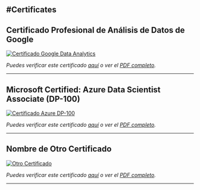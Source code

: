 #Certificates
---

## Certificado Profesional de Análisis de Datos de Google

[![Certificado Google Data Analytics](./img/certificado_google_data_analytics.png)](./docs/certificado_google_data_analytics.pdf)

*Puedes verificar este certificado [aquí](ENLACE_DE_VERIFICACION_GOOGLE) o ver el [PDF completo](./docs/certificado_google_data_analytics.pdf).*

---

## Microsoft Certified: Azure Data Scientist Associate (DP-100)

[![Certificado Azure DP-100](./img/certificado_azure_dp100.jpg)](./docs/certificado_azure_dp100.pdf)

*Puedes verificar este certificado [aquí](ENLACE_DE_VERIFICACION_MICROSOFT) o ver el [PDF completo](./docs/certificado_azure_dp100.pdf).*

---

## Nombre de Otro Certificado

[![Otro Certificado](./img/otro_certificado.png)](./docs/otro_certificado.pdf)

*Puedes verificar este certificado [aquí](ENLACE_DE_VERIFICACION_OTRO) o ver el [PDF completo](./docs/otro_certificado.pdf).*

---

<!-- Repite la estructura anterior para cada certificado adicional -->
